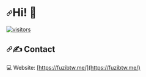 <h1 dir="auto"><a id="user-content-hello" class="anchor" aria-hidden="true" href="#hello"><svg class="octicon octicon-link" viewBox="0 0 16 16" version="1.1" width="16" height="16" aria-hidden="true"><path fill-rule="evenodd" d="M7.775 3.275a.75.75 0 001.06 1.06l1.25-1.25a2 2 0 112.83 2.83l-2.5 2.5a2 2 0 01-2.83 0 .75.75 0 00-1.06 1.06 3.5 3.5 0 004.95 0l2.5-2.5a3.5 3.5 0 00-4.95-4.95l-1.25 1.25zm-4.69 9.64a2 2 0 010-2.83l2.5-2.5a2 2 0 012.83 0 .75.75 0 001.06-1.06 3.5 3.5 0 00-4.95 0l-2.5 2.5a3.5 3.5 0 004.95 4.95l1.25-1.25a.75.75 0 00-1.06-1.06l-1.25 1.25a2 2 0 01-2.83 0z"></path></svg></a>Hi! 👋</h1>

<a target="_blank" rel="noopener noreferrer nofollow" href="https://camo.githubusercontent.com/4b89795be0496f6c366843aa9c7c0297bf00d3a5bdb881e9f6e54053cc72aac8/68747470733a2f2f76697369746f722d62616467652e6c616f62692e6963752f62616467653f706167655f69643d7475726b7772"><img src="https://camo.githubusercontent.com/4b89795be0496f6c366843aa9c7c0297bf00d3a5bdb881e9f6e54053cc72aac8/68747470733a2f2f76697369746f722d62616467652e6c616f62692e6963752f62616467653f706167655f69643d7475726b7772" alt="visitors" data-canonical-src="https://visitor-badge.laobi.icu/badge?page_id=fuzibtwr" style="max-width: 100%;"></a>

<h2 dir="auto"><a id="user-content-️-contact" class="anchor" aria-hidden="true" href="#️-contact"><svg class="octicon octicon-link" viewBox="0 0 16 16" version="1.1" width="16" height="16" aria-hidden="true"><path fill-rule="evenodd" d="M7.775 3.275a.75.75 0 001.06 1.06l1.25-1.25a2 2 0 112.83 2.83l-2.5 2.5a2 2 0 01-2.83 0 .75.75 0 00-1.06 1.06 3.5 3.5 0 004.95 0l2.5-2.5a3.5 3.5 0 00-4.95-4.95l-1.25 1.25zm-4.69 9.64a2 2 0 010-2.83l2.5-2.5a2 2 0 012.83 0 .75.75 0 001.06-1.06 3.5 3.5 0 00-4.95 0l-2.5 2.5a3.5 3.5 0 004.95 4.95l1.25-1.25a.75.75 0 00-1.06-1.06l-1.25 1.25a2 2 0 01-2.83 0z"></path></svg></a><g-emoji class="g-emoji" alias="writing_hand" fallback-src="https://github.githubassets.com/images/icons/emoji/unicode/270d.png">✍️</g-emoji> Contact</h2>

💻 Website: <a href="https://fuzibtw.me/" rel="nofollow">[https://fuzibtw.me/](https://fuzibtw.me/)</a>

